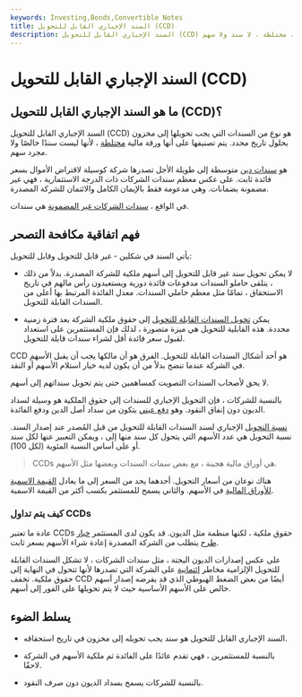 ```yaml
---
keywords: Investing,Bonds,Convertible Notes
title: السند الإجباري القابل للتحويل (CCD)
description: السند الإجباري القابل للتحويل (CCD) هو سند يجب تحويله إلى مخزون عند استحقاقه. إنها ورقة مالية مختلطة ، لا سند ولا سهم.
---
```


# السند الإجباري القابل للتحويل (CCD)
## ما هو السند الإجباري القابل للتحويل (CCD)؟

السند الإجباري القابل للتحويل (CCD) هو نوع من السندات التي يجب تحويلها إلى مخزون بحلول تاريخ محدد. يتم تصنيفها على أنها ورقة مالية [مختلطة](/hybridsecurity) ، لأنها ليست سندًا خالصًا ولا مجرد سهم.

هو [سندات دين](/debenture) متوسطة إلى طويلة الأجل تصدرها شركة كوسيلة لاقتراض الأموال بسعر فائدة ثابت. على عكس معظم سندات الشركات ذات الدرجة الاستثمارية ، فهي غير مضمونة بضمانات. وهي مدعومة فقط بالإيمان الكامل والائتمان للشركة المصدرة.

في الواقع ، [سندات الشركات غير المضمونة](/unsecureddebt) هي سندات.

## فهم اتفاقية مكافحة التصحر

يأتي السند في شكلين - غير قابل للتحويل وقابل للتحويل:

- لا يمكن تحويل سند غير قابل للتحويل إلى أسهم ملكية للشركة المصدرة. بدلاً من ذلك ، يتلقى حاملو السندات مدفوعات فائدة دورية ويستعيدون رأس مالهم في تاريخ الاستحقاق ، تمامًا مثل معظم حاملي السندات. معدل الفائدة المرتبط بها أعلى من السندات القابلة للتحويل.

- يمكن [تحويل السندات القابلة للتحويل](/convertibledebenture) إلى حقوق ملكية الشركة بعد فترة زمنية محددة. هذه القابلية للتحويل هي ميزة متصورة ، لذلك فإن المستثمرين على استعداد لقبول سعر فائدة أقل لشراء سندات قابلة للتحويل.

CCD هو أحد أشكال السندات القابلة للتحويل. الفرق هو أن مالكها يجب أن يقبل الأسهم في الشركة عندما تنضج بدلاً من أن يكون لديه خيار استلام الأسهم أو النقد.

لا يحق لأصحاب السندات التصويت كمساهمين حتى يتم تحويل سنداتهم إلى أسهم.

بالنسبة للشركات ، فإن التحويل الإجباري للسندات إلى حقوق الملكية هو وسيلة لسداد الديون دون إنفاق النقود. وهو [دفع عيني](/pikbond) يتكون من سداد أصل الدين ودفع الفائدة.

[نسبة التحويل](/conversionratio) الإجباري لسند السندات القابلة للتحويل من قبل المُصدر عند إصدار السند. نسبة التحويل هي عدد الأسهم التي يتحول كل سند منها إلى ، ويمكن التعبير عنها لكل سند أو على أساس النسبة المئوية (لكل 100).

> CCDs هي أوراق مالية هجينة ، مع بعض سمات السندات وبعضها مثل الأسهم.

>

هناك نوعان من أسعار التحويل. أحدهما يحد من السعر إلى ما يعادل [القيمة الاسمية للأوراق المالية](/parvalue) في الأسهم. والثاني يسمح للمستثمر بكسب أكثر من القيمة الاسمية.

### كيف يتم تداول CCDs

عادة ما تعتبر CCDs حقوق ملكية ، لكنها منظمة مثل الديون. قد يكون لدى المستثمر [خيار طرح](/putoption) يتطلب من الشركة المصدرة إعادة شراء الأسهم بسعر ثابت.

على عكس إصدارات الديون البحتة ، مثل سندات الشركات ، لا تشكل السندات القابلة للتحويل الإلزامية مخاطر [ائتمانية](/creditrisk) على الشركة التي تصدرها لأنها تتحول في النهاية إلى حقوق ملكية. تخفف CCD أيضًا من بعض الضغط الهبوطي الذي قد يفرضه إصدار أسهم خالص على الأسهم الأساسية حيث لا يتم تحويلها على الفور إلى أسهم.

## يسلط الضوء

- السند الإجباري القابل للتحويل هو سند يجب تحويله إلى مخزون في تاريخ استحقاقه.

- بالنسبة للمستثمرين ، فهي تقدم عائدًا على الفائدة ثم ملكية الأسهم في الشركة لاحقًا.

- بالنسبة للشركات يسمح بسداد الديون دون صرف النقود.

